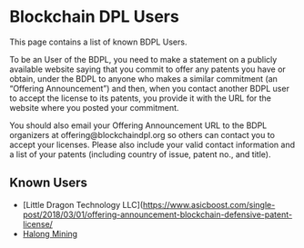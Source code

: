 # Blockchain DPL Users

This page contains a list of known BDPL Users.

To be an User of the BDPL, you need to make a statement on a publicly available website saying that you commit to offer any patents you have or obtain, under the BDPL to anyone who makes a similar commitment (an “Offering Announcement”) and then, when you contact another BDPL user to accept the license to its patents, you provide it with the URL for the website where you posted your commitment.

You should also email your Offering Announcement URL to the BDPL organizers at offering<span style="display:none"></span>@blockchaindpl.org so others can contact you to accept your licenses. Please also include your valid contact information and a list of your patents (including country of issue, patent no., and title). 

## Known Users

  - [Little Dragon Technology LLC](https://www.asicboost.com/single-post/2018/03/01/offering-announcement-blockchain-defensive-patent-license/
  - [Halong Mining](https://halongmining.com/blog/2018/03/06/bdpl-offering-announcement/)
